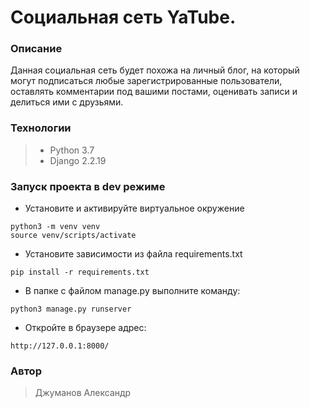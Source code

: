 ﻿# Социальная сеть YaTube.

### Описание
Данная социальная сеть будет похожа на личный блог, на который могут подписаться любые зарегистрированные пользователи, оставлять комментарии под вашими постами, оценивать записи и делиться ими с друзьями.

### Технологии
> - Python 3.7 
> - Django 2.2.19

### Запуск проекта в dev режиме
- Установите и активируйте виртуальное окружение 
```
python3 -m venv venv
source venv/scripts/activate
```
-  Установите зависимости из файла requirements.txt 
```
pip install -r requirements.txt
```
- В папке с файлом manage.py выполните команду: 
``` 
python3 manage.py runserver 
``` 
- Откройте в браузере адрес:
``` 
http://127.0.0.1:8000/
``` 
### Автор
> Джуманов Александр
